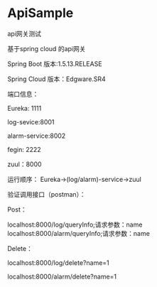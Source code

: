 # ApiSample
api网关测试

基于spring cloud 的api网关

Spring Boot 版本:1.5.13.RELEASE

Spring Cloud 版本：Edgware.SR4

端口信息：

Eureka: 1111

log-sevice:8001

alarm-service:8002

fegin: 2222

zuul：8000

运行顺序：
Eureka->(log/alarm)-service->zuul

验证调用接口（postman）：

Post：

localhost:8000/log/queryInfo;请求参数：name 
localhost:8000/alarm/queryInfo;请求参数：name 

Delete：

localhost:8000/log/delete?name=1

localhost:8000/alarm/delete?name=1

